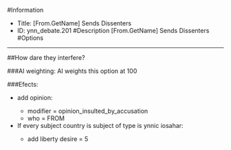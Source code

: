 #Information
 - Title: [From.GetName] Sends Dissenters
 - ID: ynn_debate.201
#Description
[From.GetName] Sends Dissenters
#Options

___
##How dare they interfere?

###AI weighting:
AI weights this option at 100


###Efects:<ul><li>add opinion:</li><ul><li>modifier = opinion_insulted_by_accusation</li><li>who = FROM</li></ul><li>If every subject country is subject of type is ynnic iosahar:</li><ul><li>add liberty desire = 5</li></ul></ul>
